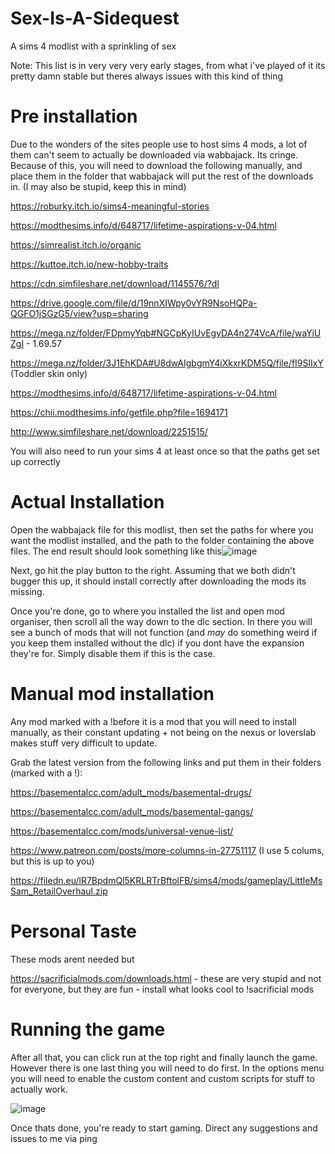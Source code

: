 # Sex-Is-A-Sidequest
A sims 4 modlist with a sprinkling of sex

Note: This list is in very very very early stages, from what i've played of it its pretty damn stable but theres always issues with this kind of thing
# Pre installation
Due to the wonders of the sites people use to host sims 4 mods, a lot of them can't seem to actually be downloaded via wabbajack. Its cringe. Because of this, you will need to download the following manually, and place them in the folder that wabbajack will put the rest of the downloads in. (I may also be stupid, keep this in mind)

https://roburky.itch.io/sims4-meaningful-stories

https://modthesims.info/d/648717/lifetime-aspirations-v-04.html

https://simrealist.itch.io/organic

https://kuttoe.itch.io/new-hobby-traits

https://cdn.simfileshare.net/download/1145576/?dl

https://drive.google.com/file/d/19nnXIWpy0vYR9NsoHQPa-QGFO1jSGzG5/view?usp=sharing

https://mega.nz/folder/FDpmyYqb#NGCpKyIUvEgyDA4n274VcA/file/waYiUZgI - 1.69.57

https://mega.nz/folder/3J1EhKDA#U8dwAIgbgmY4iXkxrKDM5Q/file/fI9SlIxY (Toddler skin only)


https://modthesims.info/d/648717/lifetime-aspirations-v-04.html

https://chii.modthesims.info/getfile.php?file=1694171

http://www.simfileshare.net/download/2251515/

You will also need to run your sims 4 at least once so that the paths get set up correctly

# Actual Installation

Open the wabbajack file for this modlist, then set the paths for where you want the modlist installed, and the path to the folder containing the above files. The end result should look something like this![image](https://user-images.githubusercontent.com/44416823/178158104-e17e8c3f-389f-436a-9950-a5493881ca34.png)

Next, go hit the play button to the right. Assuming that we both didn't bugger this up, it should install correctly after downloading the mods its missing.

Once you're done, go to where you installed the list and open mod organiser, then scroll all the way down to the dlc section. In there you will see a bunch of mods that will not function (and *may* do something weird if you keep them installed without the dlc) if you dont have the expansion they're for. Simply disable them if this is the case.

# Manual mod installation

Any mod marked with a !before it is a mod that you will need to install manually, as their constant updating + not being on the nexus or loverslab makes stuff very difficult to update.

Grab the latest version from the following links and put them in their folders (marked with a !):

https://basementalcc.com/adult_mods/basemental-drugs/

https://basementalcc.com/adult_mods/basemental-gangs/

https://basementalcc.com/mods/universal-venue-list/

https://www.patreon.com/posts/more-columns-in-27751117 (I use 5 colums, but this is up to you)

https://filedn.eu/lR7BpdmQl5KRLRTrBftolFB/sims4/mods/gameplay/LittleMsSam_RetailOverhaul.zip

# Personal Taste

These mods arent needed but 

https://sacrificialmods.com/downloads.html - these are very stupid and not for everyone, but they are fun - install what looks cool to !sacrificial mods

# Running the game

After all that, you can click run at the top right and finally launch the game. However there is one last thing you will need to do first. In the options menu you will need to enable the custom content and custom scripts for stuff to actually work.

![image](https://user-images.githubusercontent.com/44416823/177168780-cbfd74b8-831a-4ff8-bd6e-6db6f1a641d5.png)

Once thats done, you're ready to start gaming. Direct any suggestions and issues to me via ping
